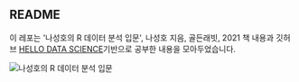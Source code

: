## README

이 레포는 '나성호의 R 데이터 분석 입문', 나성호 지음, 골든래빗, 2021 책 내용과 깃허브 [HELLO DATA SCIENCE](https://github.com/HelloDataScience/DAwR/tree/main/code)기반으로 공부한 내용을 모아두었습니다.

![나성호의 R 데이터 분석 입문](https://contents.kyobobook.co.kr/sih/fit-in/458x0/pdt/9791191905038.jpg)
